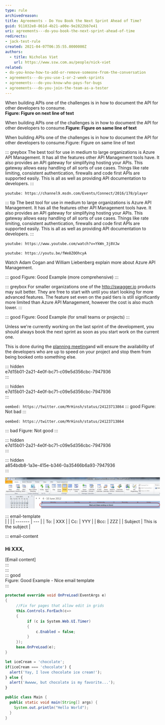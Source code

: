 ```yaml
---
type: rule
archivedreason:
title: Agreements - Do You Book the Next Sprint Ahead of Time?
guid: 911032e8-861d-4b21-a00e-9e2822bb7e41
uri: agreements---do-you-book-the-next-sprint-ahead-of-time
redirects:
- jack-test-rule
created: 2021-04-07T06:35:55.0000000Z
authors: 
  - title: Nicholas Viet
    url: https://www.ssw.com.au/people/nick-viet
related:
- do-you-know-how-to-add-or-remove-someone-from-the-conversation
- agreements---do-you-use-1-or-2-week-sprints
- agreements---do-you-know-who-pays-for-bugs
- agreements---do-you-join-the-team-as-a-tester
---
```






When building APIs one of the challenges is in how to document the API for other developers to consume.  
**Figure: Figure on next line of text**

When building APIs one of the challenges is in how to document the API for other developers to consume.**Figure: Figure on same line of text**

When building APIs one of the challenges is in how to document the API for other developers to consume.Figure: Figure on same line of text


::: greybox
The best tool for use in medium to large organizations is Azure API Management. It has all the features other API Management tools have. It also provides an API gateway for simplifying hosting your APIs. This gateway allows easy handling of all sorts of use cases. Things like rate limiting, consistent authentication, firewalls and code first APIs are supported easily. This is all as well as providing API documentation to developers. 
:::

`youtube: https://channel9.msdn.com/Events/Connect/2016/178/player`

::: tip
The best tool for use in medium to large organizations is Azure API Management. It has all the features other API Management tools have. It also provides an API gateway for simplifying hosting your APIs. This gateway allows easy handling of all sorts of use cases. Things like rate limiting, consistent authentication, firewalls and code first APIs are supported easily. This is all as well as providing API documentation to developers. 
:::

`youtube: https://www.youtube.com/watch?v=YkWn_3j8VJw`



`youtube: https://youtu.be/fWe8ZOOhcyA`

Watch Adam Cogan and William Liebenberg explain more about Azure API Management.

::: good
Figure: Good Example (more comprehensive)
:::

::: greybox
For smaller organizations one of the http://swagger.io products may suit better. They are free to start with until you start looking for more advanced features. The feature set even on the paid tiers is still significantly more limited than Azure API Management, however the cost is also much lower.
:::

::: good
Figure: Good Example (for small teams or projects)
:::

Unless we're currently working on the last sprint of the development, you should always book the next sprint as soon as you start work on the current one.

<!--endintro-->

This is done during the [planning meeting](/Management/RulesToBetterScrumUsingTFS/Pages/SprintPlanning%28WHAT%29Meeting.aspx)and will ensure the availability of the developers who are up to speed on your project and stop them from being booked onto something else.



::: hidden  
e7d15b01-2a21-4e0f-bc71-c09e5d356cbc-7947936  
:::

::: hidden  
e7d15b01-2a21-4e0f-bc71-c09e5d356cbc-7947936  
:::

`oembed: https://twitter.com/MrHinsh/status/24123713864`
::: good
Figure: Not bad
:::

`oembed: https://twitter.com/MrHinsh/status/24123713864`

::: bad
Figure: Not good
:::


::: hidden  
e7d15b01-2a21-4e0f-bc71-c09e5d356cbc-7947936  
:::

::: hidden  
a854bdb8-1a3e-415e-b346-0a35466b6a93-7947936  
:::


![If you have booked the guys in, you will have an appointment like this in your Outlook.](Scheduled_Appointment.jpg)

::: email-template  
|         |     |
| ------- | --- |
| To:     | XXX |
| Cc:     | YYY |
| Bcc:    | ZZZ |
| Subject | This is the subject |  

::: email-content  
### Hi XXX,  
[Email content]    
:::  
:::  
::: good  
Figure: Good Example - Nice email template  
:::


```csharp
protected override void OnPreLoad(EventArgs e)
{
     //Fix for pages that allow edit in grids
     this.Controls.ForEach(c=>
     {   
          if (c is System.Web.UI.Timer)
          {
              c.Enabled = false;
          }
     });
     base.OnPreLoad(e);
}
```

```javascript
let iceCream = 'chocolate';
if(iceCream === 'chocolate') {
  alert('Yay, I love chocolate ice cream!');    
} else {
  alert('Awwww, but chocolate is my favorite...');    
}
```

```java
public class Main {
  public static void main(String[] args) {
    System.out.println("Hello World");
  }
}
```
